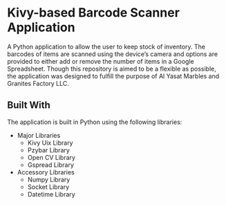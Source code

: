 # Kivy-based Barcode Scanner Application
A Python application to allow the user to keep stock of inventory. The barcodes of items are scanned using the device’s camera and options are provided to either add or remove the number of items in a Google Spreadsheet. Though this repository is aimed to be a flexible as possible, the application was designed to fulfill the purpose of Al Yasat Marbles and Granites Factory LLC.
## Built With
The application is built in Python using the following libraries:
* Major Libraries
  * Kivy Uix Library
  * Pzybar Library
  * Open CV Library
  * Gspread Library
* Accessory Libraries
  * Numpy Library
  * Socket Library
  * Datetime Library
